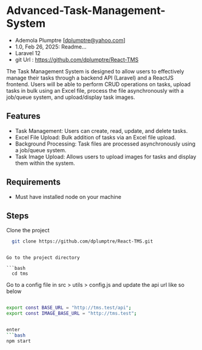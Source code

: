 
# Advanced-Task-Management-System


- Ademola Plumptre [dplumptre@yahoo.com]
- 1.0, Feb 26, 2025: Readme...
- Laravel 12
- git Url : https://github.com/dplumptre/React-TMS

The Task Management System is designed to allow users to effectively manage their tasks through a backend API (Laravel) and a ReactJS frontend. Users will be able to perform CRUD operations on tasks, upload tasks in bulk using an Excel file, process the file asynchronously with a job/queue system, and upload/display task images.




## Features

- Task Management: Users can create, read, update, and delete tasks.
- Excel File Upload: Bulk addition of tasks via an Excel file upload.
- Background Processing: Task files are processed asynchronously using a job/queue system.
- Task Image Upload: Allows users to upload images for tasks and display them within the system.




## Requirements

-   Must have installed node on your machine




## Steps

Clone the project

```bash
  git clone https://github.com/dplumptre/React-TMS.git
```




```

Go to the project directory

```bash
  cd tms
```

Go to a config file in  src > utils > config.js and update the api url like so below

```bash

export const BASE_URL = "http://tms.test/api";
export const IMAGE_BASE_URL = "http://tms.test";


enter
```bash
npm start
```



